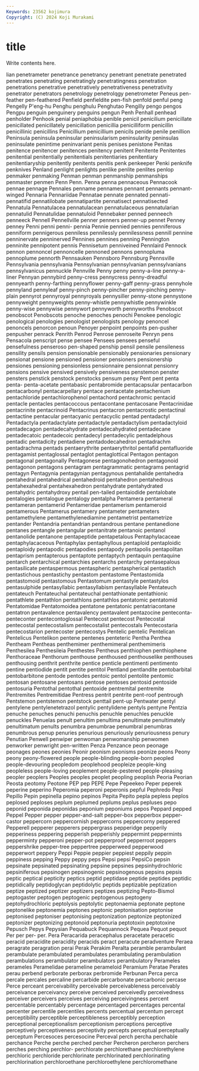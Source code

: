 ```yaml
---
Keywords: 23562 kojimura
Copyright: (C) 2024 Koji Murakami
---
```


# title

Write contents here.



lian penetrameter penetrance penetrancy penetrant penetrate
penetrated penetrates penetrating penetratingly penetratingness penetration penetrations penetrative penetratively penetrativeness
penetrativity penetrator penetrators penetrology penetrolqgy penetrometer Peneus pen-feather pen-feathered Penfield
penfieldite pen-fish penfold penful peng Pengelly P'eng-hu Penghu penghulu Penghutao
Pengilly pengo pengos Pengpu penguin penguinery penguins pengun Penh Penhall
penhead penholder Penhook penial peniaphobia penible penicil penicilium penicillate penicillated
penicillately penicillation penicillia penicilliform penicillin penicillinic penicillins Penicillium penicillium penicils
penide penile penillion Peninsula peninsula peninsular peninsularism peninsularity peninsulas peninsulate
penintime peninvariant penis penises penistone Penitas penitence penitencer penitences penitency
penitent Penitente Penitentes penitential penitentially penitentials penitentiaries penitentiary penitentiaryship penitently
penitents penitis penk penkeeper Penki penknife penknives Penland penlight penlights
penlike penlite penlites penlop penmaker penmaking Penman penman penmanship penmanships
penmaster penmen Penn Penn. Penna penna pennaceous Pennacook pennae pennage
Pennales penname pennames pennant pennants pennant-winged Pennaria Pennariidae Pennatae pennate
pennated pennati- pennatifid pennatilobate pennatipartite pennatisect pennatisected Pennatula Pennatulacea pennatulacean
pennatulaceous pennatularian pennatulid Pennatulidae pennatuloid Pennebaker penned penneech penneeck Pennell
Pennellville penner penners penner-up pennet Penney penney Penni penni penni-
pennia Pennie pennied pennies penniferous penniform pennigerous penniless pennilessly pennilessness
pennill pennine penninervate penninerved Pennines pennines penning Pennington penninite pennipotent
pennis Pennisetum penniveined Pennlaird Pennock pennon pennoncel pennoncelle pennoned pennons
pennopluma pennoplume pennorth Pennsauken Pennsboro Pennsburg Pennsville Pennsylvania pennsylvania Pennsylvanian
pennsylvanian pennsylvanians pennsylvanicus pennuckle Pennville Penny penny penny-a-line penny-a-liner Pennyan
pennybird penny-cress pennycress penny-dreadful pennyearth penny-farthing pennyflower penny-gaff penny-grass pennyhole
pennyland pennyleaf penny-pinch penny-pincher penny-pinching penny-plain pennyrot pennyroyal pennyroyals pennysiller
penny-stone pennystone pennyweight pennyweights penny-whistle pennywhistle pennywinkle penny-wise pennywise pennywort
pennyworth pennyworths Penobscot penobscot Penobscots penoche penoches penochi Penokee penologic
penological penologies penologist penologists penology penoncel penoncels penorcon penoun Penoyer
penpoint penpoints pen-pusher penpusher penrack Penrith Penrod Penrose penroseite Penryn
pens Pensacola penscript pense pensee Pensees pensees penseful pensefulness penseroso
pen-shaped penship pensil pensile pensileness pensility pensils pension pensionable pensionably
pensionaries pensionary pensionat pensione pensioned pensioner pensioners pensionership pensiones pensioning
pensionless pensionnaire pensionnat pensionry pensions pensive pensived pensively pensiveness penstemon
penster pensters penstick penstock penstocks pensum pensy Pent pent penta
penta- penta-acetate pentabasic pentabromide pentacapsular pentacarbon pentacarbonyl pentacarpellary pentace pentacetate
pentachenium pentachloride pentachlorophenol pentachord pentachromic pentacid pentacle pentacles pentacoccous pentacontane
pentacosane Pentacrinidae pentacrinite pentacrinoid Pentacrinus pentacron pentacrostic pentactinal pentactine pentacular
pentacyanic pentacyclic pentad pentadactyl Pentadactyla pentadactylate pentadactyle pentadactylism pentadactyloid pentadecagon
pentadecahydrate pentadecahydrated pentadecane pentadecatoic pentadecoic pentadecyl pentadecylic pentadelphous pentadic pentadicity
pentadiene pentadodecahedron pentadrachm pentadrachma pentads pentaerythrite pentaerythritol pentafid pentafluoride pentagamist
pentaglossal pentaglot pentaglottical Pentagon pentagon pentagonal pentagonally Pentagonese pentagonohedron pentagonoid
pentagonon pentagons pentagram pentagrammatic pentagrams pentagrid pentagyn Pentagynia pentagynian pentagynous
pentahalide pentahedra pentahedral pentahedrical pentahedroid pentahedron pentahedrous pentahexahedral pentahexahedron pentahydrate
pentahydrated pentahydric pentahydroxy pentail pen-tailed pentaiodide pentalobate pentalogies pentalogue pentalogy
pentalpha Pentamera pentameral pentameran pentamerid Pentameridae pentamerism pentameroid pentamerous Pentamerus
pentamery pentameter pentameters pentamethylene pentamethylenediamine pentametrist pentametrize pentander Pentandria pentandrian
pentandrous pentane pentanedione pentanes pentangle pentangular pentanitrate pentanoic pentanol pentanolide
pentanone pentapeptide pentapetalous Pentaphylacaceae pentaphylacaceous Pentaphylax pentaphyllous pentaploid pentaploidic pentaploidy
pentapodic pentapodies pentapody pentapolis pentapolitan pentaprism pentapterous pentaptote pentaptych pentaquin
pentaquine pentarch pentarchical pentarchies pentarchs pentarchy pentasepalous pentasilicate pentaspermous pentaspheric
pentaspherical pentastich pentastichous pentastichy pentastom pentastome Pentastomida pentastomoid pentastomous Pentastomum
pentastyle pentastylos pentasulphide pentasyllabic pentasyllabism pentasyllable Pentateuch pentateuch Pentateuchal pentateuchal
pentathionate pentathionic pentathlete pentathlon pentathlons pentathlos pentatomic pentatomid Pentatomidae Pentatomoidea
pentatone pentatonic pentatriacontane pentatron pentavalence pentavalency pentavalent pentazocine penteconta- penteconter
pentecontoglossal Pentecost pentecost Pentecostal pentecostal pentecostalism pentecostalist pentecostals Pentecostaria pentecostarion
pentecoster pentecostys Pentelic pentelic Pentelican Pentelicus Pentelikon pentene pentenes penteteric
Pentha Penthea Pentheam Pentheas penthemimer penthemimeral penthemimeris Penthesilea Penthesileia Penthestes
Pentheus penthiophen penthiophene Penthoraceae Penthorum penthouse penthoused penthouselike penthouses penthousing
penthrit penthrite pentice penticle pentimenti pentimento pentine pentiodide pentit pentite
pentitol Pentland pentlandite pentobarbital pentobarbitone pentode pentodes pentoic pentol pentolite
pentomic pentosan pentosane pentosans pentose pentoses pentosid pentoside pentosuria Pentothal
pentothal pentoxide pentremital pentremite Pentremites Pentremitidae Pentress pentrit pentrite pent-roof
pentrough Pentstemon pentstemon pentstock penttail pent-up Pentwater pentyl pentylene pentylenetetrazol
pentylic pentylidene pentyls pentyne Pentzia penuche penuches penuchi penuchis penuchle
penuchles penuckle penuckles Penuelas penult penultim penultima penultimate penultimately penultimatum
penults penumbra penumbrae penumbral penumbras penumbrous penup penuries penurious penuriously
penuriousness penury Penutian Penwell penwiper penwoman penwomanship penwomen penworker penwright
pen-written Penza Penzance peon peonage peonages peones peonies Peonir peonism
peonisms peonize peons Peony peony peony-flowered people people-blinding people-born peopled
people-devouring peopledom peoplehood peopleize people-king peopleless people-loving peoplement people-pestered people-pleasing
peopler peoplers Peoples peoples peoplet peopling peoplish Peoria Peorian Peosta
peotomy Peotone PEP pep PEPE Pepe Pepeekeo Peper peperek peperine
peperino Peperomia peperoni peperonis pepful Pephredo Pepi Pepillo Pepin pepinella
pepino pepinos Pepita Pepito pepla pepless peplos peplosed peploses peplum
peplumed peplums peplus pepluses pepo peponid peponida peponidas peponium peponiums
pepos Peppard pepped Peppel Pepper pepper pepper-and-salt pepper-box pepperbox pepper-castor
peppercorn peppercornish peppercorns peppercorny peppered Pepperell pepperer pepperers peppergrass pepperidge
pepperily pepperiness peppering pepperish pepperishly peppermint peppermints pepperminty pepperoni pepper-pot
pepperproof pepperroot peppers peppershrike pepper-tree peppertree pepperweed pepperwood pepperwort peppery
Peppi Peppie peppier peppiest peppily peppin peppiness pepping Peppy peppy
peps Pepsi pepsi PepsiCo pepsin pepsinate pepsinated pepsinating pepsine pepsines
pepsinhydrochloric pepsiniferous pepsinogen pepsinogenic pepsinogenous pepsins pepsis peptic peptical pepticity
peptics peptid peptidase peptide peptides peptidic peptidically peptidoglycan peptidolytic peptids
peptizable peptization peptize peptized peptizer peptizers peptizes peptizing Pepto-Bismol peptogaster
peptogen peptogenic peptogenous peptogeny peptohydrochloric peptolysis peptolytic peptonaemia peptonate peptone
peptonelike peptonemia peptones peptonic peptonisation peptonise peptonised peptoniser peptonising peptonization
peptonize peptonized peptonizer peptonizing peptonoid peptonuria peptotoxin peptotoxine Pepusch Pepys
Pepysian Pequabuck Pequannock Pequea Pequot pequot Per per per- per.
Pera Peracarida peracephalus peracetate peracetic peracid peracidite peracidity peracids peract
peracute peradventure Peraea peragrate peragration perai Perak Perakim Peralta peramble
perambulant perambulate perambulated perambulates perambulating perambulation perambulations perambulator perambulators perambulatory
Perameles perameles Peramelidae perameline perameloid Peramium Peratae Perates perau perbend
perborate perborax perbromide Perbunan Perca perca percale percales percaline percarbide
percarbonate percarbonic percase Perce perceant perceivability perceivable perceivableness perceivably perceivance
perceivancy perceive perceived perceivedly perceivedness perceiver perceivers perceives perceiving perceivingness
percent percentable percentably percentage percentaged percentages percental percenter percentile percentiles
percents percentual percentum percept perceptibility perceptible perceptibleness perceptibly perception perceptional
perceptionalism perceptionism perceptions perceptive perceptively perceptiveness perceptivity percepts perceptual perceptually
perceptum Percesoces percesocine Perceval perch percha perchable perchance Perche perche
perched percher Percheron percheron perchers perches perching perchlor- perchlorate perchlorethane
perchlorethylene perchloric perchloride perchlorinate perchlorinated perchlorinating perchlorination perchloroethane perchloroethylene perchloromethane
